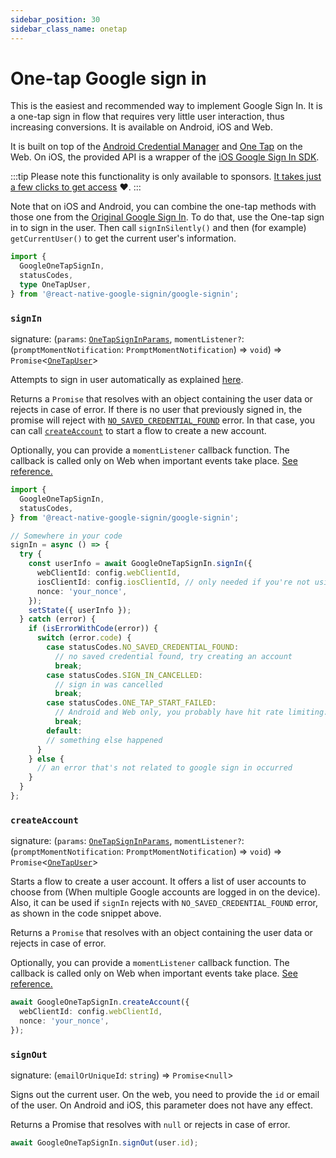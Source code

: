 ```yaml
---
sidebar_position: 30
sidebar_class_name: onetap
---
```


# One-tap Google sign in

This is the easiest and recommended way to implement Google Sign In. It is a one-tap sign in flow that requires very little user interaction, thus increasing conversions. It is available on Android, iOS and Web.

It is built on top of the [Android Credential Manager](https://developers.google.com/identity/android-credential-manager) and [One Tap](https://developers.google.com/identity/gsi/web/guides/offerings#one_tap) on the Web. On iOS, the provided API is a wrapper of the [iOS Google Sign In SDK](https://developers.google.com/identity/sign-in/ios/start-integrating).

:::tip
Please note this functionality is only available to sponsors️. [It takes just a few clicks to get access](install#accessing-the-new-package-for-sponsors) ❤️.
:::

Note that on iOS and Android, you can combine the one-tap methods with those one from the [Original Google Sign In](original). To do that, use the One-tap sign in to sign in the user. Then call `signInSilently()` and then (for example) `getCurrentUser()` to get the current user's information.

```ts
import {
  GoogleOneTapSignIn,
  statusCodes,
  type OneTapUser,
} from '@react-native-google-signin/google-signin';
```

### `signIn`

signature: (`params`: [`OneTapSignInParams`](api#onetapsigninparams), `momentListener?`: (`promptMomentNotification`: `PromptMomentNotification`) => `void`) => `Promise`\<[`OneTapUser`](api#onetapuser)\>

Attempts to sign in user automatically as explained [here](<https://developers.google.com/android/reference/com/google/android/gms/auth/api/identity/BeginSignInRequest.Builder#setAutoSelectEnabled(boolean)>).

Returns a `Promise` that resolves with an object containing the user data or rejects in case of error. If there is no user that previously signed in, the promise will reject with [`NO_SAVED_CREDENTIAL_FOUND`](http://localhost:3000/docs/errors#one-tap-specific-errors) error. In that case, you can call [`createAccount`](one-tap#createaccount) to start a flow to create a new account.

Optionally, you can provide a `momentListener` callback function. The callback is called only on Web when important events take place. [See reference.](https://developers.google.com/identity/gsi/web/reference/js-reference#PromptMomentNotification)

```ts
import {
  GoogleOneTapSignIn,
  statusCodes,
} from '@react-native-google-signin/google-signin';

// Somewhere in your code
signIn = async () => {
  try {
    const userInfo = await GoogleOneTapSignIn.signIn({
      webClientId: config.webClientId,
      iosClientId: config.iosClientId, // only needed if you're not using Firebase config file
      nonce: 'your_nonce',
    });
    setState({ userInfo });
  } catch (error) {
    if (isErrorWithCode(error)) {
      switch (error.code) {
        case statusCodes.NO_SAVED_CREDENTIAL_FOUND:
          // no saved credential found, try creating an account
          break;
        case statusCodes.SIGN_IN_CANCELLED:
          // sign in was cancelled
          break;
        case statusCodes.ONE_TAP_START_FAILED:
          // Android and Web only, you probably have hit rate limiting. You can still call the original Google Sign In API in this case.
          break;
        default:
        // something else happened
      }
    } else {
      // an error that's not related to google sign in occurred
    }
  }
};
```

### `createAccount`

signature: (`params`: [`OneTapSignInParams`](api#onetapsigninparams), `momentListener?`: (`promptMomentNotification`: `PromptMomentNotification`) => `void`) => `Promise`\<[`OneTapUser`](api#onetapuser)\>

Starts a flow to create a user account. It offers a list of user accounts to choose from (When multiple Google accounts are logged in on the device). Also, it can be used if `signIn` rejects with `NO_SAVED_CREDENTIAL_FOUND` error, as shown in the code snippet above.

Returns a `Promise` that resolves with an object containing the user data or rejects in case of error.

Optionally, you can provide a `momentListener` callback function. The callback is called only on Web when important events take place. [See reference.](https://developers.google.com/identity/gsi/web/reference/js-reference#PromptMomentNotification)

```ts
await GoogleOneTapSignIn.createAccount({
  webClientId: config.webClientId,
  nonce: 'your_nonce',
});
```

### `signOut`

signature: (`emailOrUniqueId`: `string`) => `Promise`\<`null`\>

Signs out the current user. On the web, you need to provide the `id` or email of the user. On Android and iOS, this parameter does not have any effect.

Returns a Promise that resolves with `null` or rejects in case of error.

```ts
await GoogleOneTapSignIn.signOut(user.id);
```

